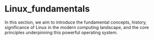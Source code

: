 # Linux_fundamentals
In this section, we aim to introduce the fundamental concepts, history, significance of Linux in the modern computing landscape, 
and the core principles underpinning this powerful operating system.
